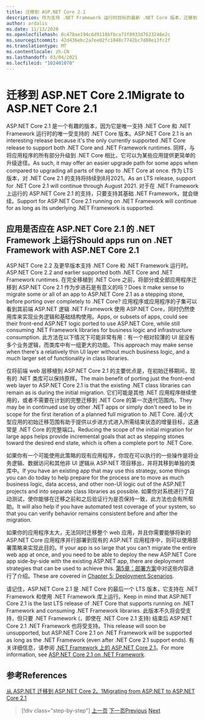 ```yaml
---
title: 迁移到 ASP.NET Core 2.1
description: 作为支持 .NET Framework 运行时目标的最新 .NET Core 版本，迁移到 .NET Core 2.1 对于某些应用迁移计划而言是一个中间步骤吗？
author: ardalis
ms.date: 11/13/2020
ms.openlocfilehash: 0c478ae194c6d9118bfbca73f8933d7623246e2c
ms.sourcegitcommit: 42d436ebc2a7ee02fc1848c7742bc7d80e13fc2f
ms.translationtype: MT
ms.contentlocale: zh-CN
ms.lasthandoff: 03/04/2021
ms.locfileid: "102401070"
---
```

# <a name="migrate-to-aspnet-core-21"></a><span data-ttu-id="8d57e-103">迁移到 ASP.NET Core 2.1</span><span class="sxs-lookup"><span data-stu-id="8d57e-103">Migrate to ASP.NET Core 2.1</span></span>

<span data-ttu-id="8d57e-104">ASP.NET Core 2.1 是一个有趣的版本，因为它是唯一支持 .NET Core 和 .NET Framework 运行时的唯一受支持的 .NET Core 版本。</span><span class="sxs-lookup"><span data-stu-id="8d57e-104">ASP.NET Core 2.1 is an interesting release because it's the only currently supported .NET Core release to support both .NET Core and .NET Framework runtimes.</span></span> <span data-ttu-id="8d57e-105">同样，与将应用程序的所有部分升级到 .NET Core 相比，它可以为某些应用提供更简单的升级途径。</span><span class="sxs-lookup"><span data-stu-id="8d57e-105">As such, it may offer an easier upgrade path for some apps when compared to upgrading all parts of the app to .NET Core at once.</span></span> <span data-ttu-id="8d57e-106">作为 LTS 版本，对 .NET Core 2.1 的支持将持续到8月2021。</span><span class="sxs-lookup"><span data-stu-id="8d57e-106">As an LTS release, support for .NET Core 2.1 will continue through August 2021.</span></span> <span data-ttu-id="8d57e-107">对于在 .NET Framework 上运行的 ASP.NET Core 2.1 的支持，只要支持其基础 .NET Framework，就会继续。</span><span class="sxs-lookup"><span data-stu-id="8d57e-107">Support for ASP.NET Core 2.1 running on .NET Framework will continue for as long as its underlying .NET Framework is supported.</span></span>

## <a name="should-apps-run-on-net-framework-with-aspnet-core-21"></a><span data-ttu-id="8d57e-108">应用是否应在 ASP.NET Core 2.1 的 .NET Framework 上运行</span><span class="sxs-lookup"><span data-stu-id="8d57e-108">Should apps run on .NET Framework with ASP.NET Core 2.1</span></span>

<span data-ttu-id="8d57e-109">ASP.NET Core 2.2 及更早版本支持 .NET Core 和 .NET Framework 运行时。</span><span class="sxs-lookup"><span data-stu-id="8d57e-109">ASP.NET Core 2.2 and earlier supported both .NET Core and .NET Framework runtimes.</span></span> <span data-ttu-id="8d57e-110">在完全移植到 .NET Core 之前，将部分或全部应用程序迁移到 ASP.NET Core 2.1 作为步进石是有意义的吗？</span><span class="sxs-lookup"><span data-stu-id="8d57e-110">Does it make sense to migrate some or all of an app to ASP.NET Core 2.1 as a stepping stone, before porting over completely to .NET Core?</span></span> <span data-ttu-id="8d57e-111">应用程序或应用程序的子集可以看到其前端 ASP.NET 逻辑 .NET Framework 使用 ASP.NET Core，同时仍然使用库来实现业务逻辑和基础结构使用。</span><span class="sxs-lookup"><span data-stu-id="8d57e-111">Apps, or subsets of apps, could see their front-end ASP.NET logic ported to use ASP.NET Core, while still consuming .NET Framework libraries for business logic and infrastructure consumption.</span></span> <span data-ttu-id="8d57e-112">此方法在以下情况下可能非常有用：有一个相对较薄的 UI 层没有多个业务逻辑，而类库中有一组更大的功能。</span><span class="sxs-lookup"><span data-stu-id="8d57e-112">This approach may make sense when there's a relatively thin UI layer without much business logic, and a much larger set of functionality in class libraries.</span></span>

<span data-ttu-id="8d57e-113">仅将前端 web 层移植到 ASP.NET Core 2.1 的主要优点是，在初始迁移期间，现有的 .NET 类库可以保持原样。</span><span class="sxs-lookup"><span data-stu-id="8d57e-113">The main benefit of porting just the front-end web layer to ASP.NET Core 2.1 is that the existing .NET class libraries can remain as is during the initial migration.</span></span> <span data-ttu-id="8d57e-114">它们可能是其他 .NET 应用程序继续使用的，或者不需要在计划的完整迁移到 .NET Core 的第一次迭代范围内。</span><span class="sxs-lookup"><span data-stu-id="8d57e-114">They may be in continued use by other .NET apps or simply don't need to be in scope for the first iteration of a planned full migration to .NET Core.</span></span> <span data-ttu-id="8d57e-115">减小大型应用的初始迁移范围有助于提供以步进方式进入所需结束状态的增量目标，这通常是 .NET Core 的完整端口。</span><span class="sxs-lookup"><span data-stu-id="8d57e-115">Reducing the scope of the initial migration for large apps helps provide incremental goals that act as stepping stones toward the desired end state, which is often a complete port to .NET Core.</span></span>

<span data-ttu-id="8d57e-116">如果你有一个可能使用此策略的现有应用程序，你现在可以执行的一些操作是将业务逻辑、数据访问和其他非 UI 逻辑从 ASP.NET 项目移出，并将其移到单独的类库中。</span><span class="sxs-lookup"><span data-stu-id="8d57e-116">If you have an existing app that may use this strategy, some things you can do today to help prepare for the process are to move as much business logic, data access, and other non-UI logic out of the ASP.NET projects and into separate class libraries as possible.</span></span> <span data-ttu-id="8d57e-117">如果你对系统进行了自动测试，使你能够在迁移之前和之后验证行为是否保持一致，此方法也会有所帮助。</span><span class="sxs-lookup"><span data-stu-id="8d57e-117">It will also help if you have automated test coverage of your system, so that you can verify behavior remains consistent before and after the migration.</span></span>

<span data-ttu-id="8d57e-118">如果你的应用程序太大，无法同时迁移整个 web 应用，并且你需要能够将新的 ASP.NET Core 应用程序并行部署到现有的 ASP.NET 应用程序中，则可以使用部署策略来实现此目的。</span><span class="sxs-lookup"><span data-stu-id="8d57e-118">If your app is so large that you can't migrate the entire web app at once, and you need to be able to deploy the new ASP.NET Core app side-by-side with the existing ASP.NET app, there are deployment strategies that can be used to achieve this.</span></span> <span data-ttu-id="8d57e-119">[第5章：部署方案](deployment-scenarios.md)中对这些内容进行了介绍。</span><span class="sxs-lookup"><span data-stu-id="8d57e-119">These are covered in [Chapter 5: Deployment Scenarios](deployment-scenarios.md).</span></span>

<span data-ttu-id="8d57e-120">请记住，ASP.NET Core 2.1 是 .NET Core 的最后一个 LTS 版本，它支持在 .NET Framework 和使用 .NET Framework 库上运行。</span><span class="sxs-lookup"><span data-stu-id="8d57e-120">Keep in mind that ASP.NET Core 2.1 is the last LTS release of .NET Core that supports running on .NET Framework and consuming .NET Framework libraries.</span></span> <span data-ttu-id="8d57e-121">此版本不久将会受支持，但只要 .NET Framework (，即使在 .NET Core 2.1 支持) 结束后 ASP.NET Core 2.1 .NET Framework 也将受支持。</span><span class="sxs-lookup"><span data-stu-id="8d57e-121">This release will soon be unsupported, but ASP.NET Core 2.1 on .NET Framework will be supported as long as the .NET Framework (even after .NET Core 2.1 support ends).</span></span> <span data-ttu-id="8d57e-122">有关详细信息，请参阅 [.NET Framework 上的 ASP.NET Core 2.1](https://dotnet.microsoft.com/platform/support/policy/dotnet-core)。</span><span class="sxs-lookup"><span data-stu-id="8d57e-122">For more information, see [ASP.NET Core 2.1 on .NET Framework](https://dotnet.microsoft.com/platform/support/policy/dotnet-core).</span></span>

## <a name="references"></a><span data-ttu-id="8d57e-123">参考</span><span class="sxs-lookup"><span data-stu-id="8d57e-123">References</span></span>

[<span data-ttu-id="8d57e-124">从 ASP.NET 迁移到 ASP.NET Core 2。1</span><span class="sxs-lookup"><span data-stu-id="8d57e-124">Migrating from ASP.NET to ASP.NET Core 2.1</span></span>](/aspnet/core/migration/proper-to-2x/?preserve-view=true&view=aspnetcore-2.1)

>[!div class="step-by-step"]
><span data-ttu-id="8d57e-125">[上一页](migration-considerations.md)
>[下一页](choose-net-core-version.md)</span><span class="sxs-lookup"><span data-stu-id="8d57e-125">[Previous](migration-considerations.md)
[Next](choose-net-core-version.md)</span></span>
